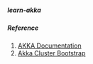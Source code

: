 ##### learn-akka
##### Reference
1. [AKKA Documentation](https://akka.io/docs/)
2. [Akka Cluster Bootstrap](https://developer.lightbend.com/docs/akka-management/current/bootstrap.html)
